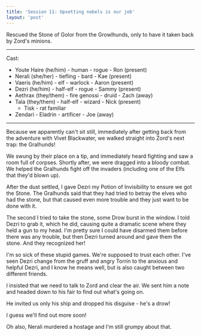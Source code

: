 ```yaml
---
title: 'Session 11: Upsetting nobels is our job'
layout: 'post'
---
```


Rescued the Stone of Golor from the Growlhunds, only to have it taken back by Zord's minions.

---

Cast:

* Youte Haire (he/him) - human - rogue - Ron (present)
* Nerali (she/her) - tiefling - bard - Kae (present)
* Vaeris (he/him) - elf - warlock - Aaron (present)
* Dezri (he/him) - half-elf - rogue - Sammy (present)
* Aethrax (they/them) - fire genossi - druid - Zach (away)
* Tala (they/them) - half-elf - wizard - Nick (present)
    * Tisk - rat familiar
* Zendari - Eladrin - artificer - Joe (away)

---

Because we apparently can't sit still, immediately after getting back from the adventure with Vivet Blackwater, we walked straight into Zord's next trap: the Gralhunds!

We swung by their place on a tip, and immediately heard fighting and saw a room full of corpses. Shortly after, we were dragged into a bloody combat. We helped the Gralhunds fight off the invaders (including one of the Elfs that they'd blown up).

After the dust settled, I gave Dezri my Potion of Invisibility to ensure we got the Stone. The Gralhunds said that they had tried to betray the elves who had the stone, but that caused even more trouble and they just want to be done with it.

The second I tried to take the stone, some Drow burst in the window. I told Dezri to grab it, which he did, causing quite a dramatic scene where they held a gun to my head. I'm pretty sure I could have disarmed them before there was any trouble, but then Dezri turned around and gave them the stone. And they recognized her!

I'm so sick of these stupid games. We're supposed to trust each other. I've seen Dezri change from the gruff and angry Torrin to the anxious and helpful Dezri, and I know he means well, but is also caught between two different friends.

I insisted that we need to talk to Zord and clear the air. We sent him a note and headed down to his fair to find out what's going on.

He invited us only his ship and dropped his disguise - he's a drow!

I guess we'll find out more soon!

Oh also, Nerali murdered a hostage and I'm still grumpy about that.
